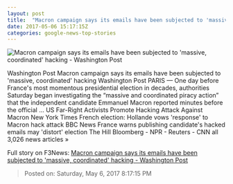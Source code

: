 ```yaml
---
layout: post
title:  "Macron campaign says its emails have been subjected to 'massive, coordinated' hacking - Washington Post"
date: 2017-05-06 15:17:15Z
categories: google-news-top-stories
---
```


![Macron campaign says its emails have been subjected to 'massive, coordinated' hacking - Washington Post](https://img.washingtonpost.com/rf/image_1484w/2010-2019/WashingtonPost/2017/05/06/Foreign/Images/05946111-4686.jpg)

Washington Post Macron campaign says its emails have been subjected to 'massive, coordinated' hacking Washington Post PARIS — One day before France's most momentous presidential election in decades, authorities Saturday began investigating the “massive and coordinated piracy action” that the independent candidate Emmanuel Macron reported minutes before the official ... US Far-Right Activists Promote Hacking Attack Against Macron New York Times French election: Hollande vows 'response' to Macron hack attack BBC News France warns publishing candidate's hacked emails may 'distort' election The Hill Bloomberg - NPR - Reuters - CNN all 3,026 news articles »


Full story on F3News: [Macron campaign says its emails have been subjected to 'massive, coordinated' hacking - Washington Post](http://www.f3nws.com/n/nDBfaH)

> Posted on: Saturday, May 6, 2017 8:17:15 PM
